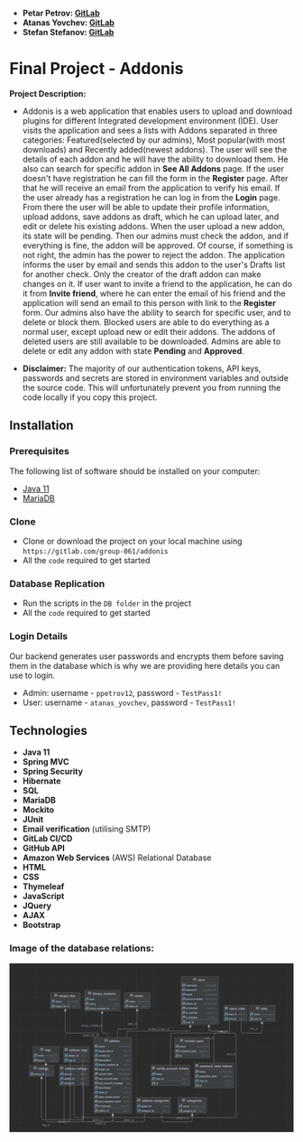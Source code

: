 - **Petar Petrov: [GitLab](https://gitlab.com/petarchou)**
- **Atanas Yovchev: [GitLab](https://gitlab.com/atanas-yovchev)** 
- **Stefan Stefanov: [GitLab](https://gitlab.com/shmyrtzzz)**

# Final Project - Addonis

**Project Description:**
- Addonis is a web application that enables users to upload and download plugins for different Integrated development environment (IDE). User visits the application and sees a
  lists with Addons separated in three categories: Featured(selected by our admins), Most popular(with most downloads) and Recently added(newest addons).
  The user will see the details of each addon and he will have the ability to download them. He also can search for specific addon in **See All Addons** page.
  If the user doesn't have registration he can fill the form in the **Register** page. After that he will receive an email from the application to verify his email.
  If the user already has a registration he can log in from the **Login** page. From there the user will be able to update their profile information, upload addons, save addons as draft, 
  which he can upload later, and edit or delete his existing addons. When the user upload a new addon, its state will be pending. Then our admins must check
  the addon, and if everything is fine, the addon will be approved. Of course, if something is not right, the admin has the power to reject the addon.
  The application informs the user by email and sends this addon to the user's Drafts list for another check. Only the creator of the draft addon can make changes on it.
  If user want to invite a friend to the application, he can do it from **Invite friend**, where he can enter the email of his friend and the application will send an email to this person 
  with link to the **Register** form.
  Our admins also have the ability to search for specific user, and to delete or block them. Blocked users are able to do everything as a normal user, except upload new or edit their addons.
  The addons of deleted users are still available to be downloaded. Admins are able to delete or edit any addon with state **Pending** and **Approved**.

- **Disclaimer:** The majority of our authentication tokens, API keys, passwords and secrets are stored in environment variables
  and outside the source code. This will unfortunately prevent you from running the code locally if you copy this project.

## Installation

### Prerequisites
The following list of software should be installed on your computer:
- [Java 11](https://www.oracle.com/java/technologies/javase/jdk11-archive-downloads.html)
- [MariaDB](https://mariadb.org/)

### Clone
- Clone or download the project on your local machine using `https://gitlab.com/group-061/addonis`
- All the `code` required to get started

### Database Replication
- Run the scripts in the `DB folder` in the project
- All the `code` required to get started


### Login Details
Our backend generates user passwords and encrypts them before saving them in the database
which is why we are providing here details you can use to login.

- Admin: username - `ppetrov12`,  password - `TestPass1!`
- User: username - `atanas_yovchev`,  password - `TestPass1!`

## Technologies

- **Java 11**
- **Spring MVC**
- **Spring Security**
- **Hibernate**
- **SQL**
- **MariaDB**
- **Mockito**
- **JUnit**
- **Email verification** (utilising SMTP)
- **GitLab CI/CD**
- **GitHub API**
- **Amazon Web Services** (AWS) Relational Database
- **HTML**
- **CSS**
- **Thymeleaf**
- **JavaScript**
- **JQuery**
- **AJAX**
- **Bootstrap**

### **Image of the database relations:**
![Database.png](db/db_diagram.jpg)
